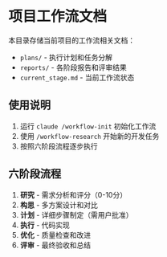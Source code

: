 # 项目工作流文档

本目录存储当前项目的工作流相关文档：

- `plans/` - 执行计划和任务分解
- `reports/` - 各阶段报告和评审结果
- `current_stage.md` - 当前工作流状态

## 使用说明

1. 运行 `claude /workflow-init` 初始化工作流
2. 使用 `/workflow-research` 开始新的开发任务
3. 按照六阶段流程逐步执行

## 六阶段流程

1. **研究** - 需求分析和评分（0-10分）
2. **构思** - 多方案设计和对比
3. **计划** - 详细步骤制定（需用户批准）
4. **执行** - 代码实现
5. **优化** - 质量检查和改进
6. **评审** - 最终验收和总结
